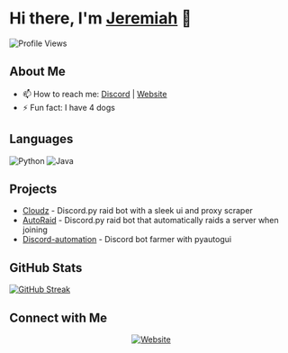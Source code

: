 # Hi there, I'm [Jeremiah](https://professedray4.github.io/) 👋

![Profile Views](https://komarev.com/ghpvc/?username=ProfessedRay4)

## About Me

- 📫 How to reach me: [Discord](https://discord.com/users/1091415878156943472) | [Website](https://professedray4.github.io/)
- ⚡ Fun fact: I have 4 dogs

## Languages

![Python](https://img.shields.io/badge/python-3670A0?style=for-the-badge&logo=python&logoColor=ffdd54)
![Java](https://img.shields.io/badge/java-%2300599C.svg?style=for-the-badge&logo=java&logoColor=white)

## Projects

- [Cloudz](https://github.com/ProfessedRay4/Cloudz) - Discord.py raid bot with a sleek ui and proxy scraper
- [AutoRaid](https://github.com/ProfessedRay4/Discord-AutoRaid) - Discord.py raid bot that automatically raids a server when joining
- [Discord-automation](https://github.com/ProfessedRay4/Discord-automation) - Discord bot farmer with pyautogui

## GitHub Stats

[![GitHub Streak](https://github-readme-streak-stats.herokuapp.com?user=professedray4&theme=dark&hide_current_streak=true&hide_longest_streak=true)](https://git.io/streak-stats)

## Connect with Me

<p align="center">
  <a href="https://professedray4.github.io/" target="_blank"><img alt="Website" src="https://img.shields.io/badge/Website-%231E90FF.svg?&style=for-the-badge&logo=firefox-browser&logoColor=white"></a>
</p>
